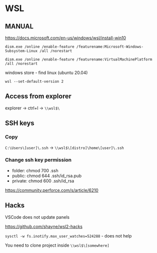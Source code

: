 # WSL

## MANUAL

https://docs.microsoft.com/en-us/windows/wsl/install-win10

`dism.exe /online /enable-feature /featurename:Microsoft-Windows-Subsystem-Linux /all /norestart`

`dism.exe /online /enable-feature /featurename:VirtualMachinePlatform /all /norestart`

windows store - find linux (ubuntu 20.04)

`wsl --set-default-version 2`

## Access from explorer

explorer -> ctrl+l -> `\\wsl$\`

## SSH keys

### Copy

`C:\Users\[user]\.ssh` -> `\\wsl$\[distro]\home\[user]\.ssh`

### Change ssh key permission

- folder: chmod 700 .ssh
- public: chmod 644 .ssh/id_rsa.pub
- private: chmod 600 .ssh/id_rsa

https://community.perforce.com/s/article/6210

## Hacks

VSCode does not update panels

https://github.com/shayne/wsl2-hacks

`sysctl -w fs.inotify.max_user_watches=524288` - does not help

You need to clone project inside `\\wsl$\[somewhere]`
